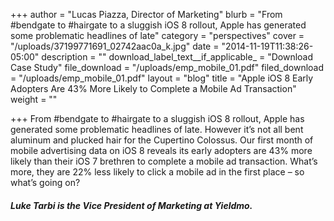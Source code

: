 +++
author = "Lucas Piazza, Director of Marketing"
blurb = "From #bendgate to #hairgate to a sluggish iOS 8 rollout, Apple has generated some problematic headlines of late"
category = "perspectives"
cover = "/uploads/37199771691_02742aac0a_k.jpg"
date = "2014-11-19T11:38:26-05:00"
description = ""
download_label_text__if_applicable_ = "Download Case Study"
file_download = "/uploads/emp_mobile_01.pdf"
filed_download = "/uploads/emp_mobile_01.pdf"
layout = "blog"
title = "Apple iOS 8 Early Adopters Are 43% More Likely to Complete a Mobile Ad Transaction"
weight = ""

+++
From #bendgate to #hairgate to a sluggish iOS 8 rollout, Apple has generated some problematic headlines of late. However it’s not all bent aluminum and plucked hair for the Cupertino Colossus. Our first month of mobile advertising data on iOS 8 reveals its early adopters are 43% more likely than their iOS 7 brethren to complete a mobile ad transaction. What’s more, they are 22% less likely to click a mobile ad in the first place – so what’s going on?

##### Luke Tarbi is the Vice President of Marketing at Yieldmo.